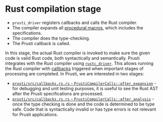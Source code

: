 # Rust compilation stage

- `prusti_driver` registers callbacks and calls the Rust compiler.
- The compiler expands all [procedural macros](../macros.md), which includes the specifications.
- The compiler does the type-checking.
- The Prusti callback is called.

In this stage, the actual Rust compiler is invoked to make sure the given code is valid Rust code, both syntactically and semantically. Prusti integrates with the Rust compiler using [`rustc_driver`](https://rustc-dev-guide.rust-lang.org/rustc-driver.html). This allows running the Rust compiler with [callbacks](https://doc.rust-lang.org/nightly/nightly-rustc/rustc_driver/trait.Callbacks.html) triggered when important stages of processing are completed. In Prusti, we are interested in two stages:

 - [`prusti/src/callbacks.rs.rs` - `PrustiCompilerCalls::after_expansion`](https://github.com/viperproject/prusti-dev/blob/f6850c5036c4a85c8812b46eed8ac472ca95fe25/prusti/src/callbacks.rs#L58) - for debugging and unit testing purposes, it is useful to see the Rust AST after the Prusti specifications are processed.
 - [`prusti/src/callbacks.rs.rs` - `PrustiCompilerCalls::after_analysis`](https://github.com/viperproject/prusti-dev/blob/f6850c5036c4a85c8812b46eed8ac472ca95fe25/prusti/src/callbacks.rs#L89) - once the type checking is done and the code is determined to be type safe. Code that is syntactically invalid or has type errors is not relevant for Prusti applications.
